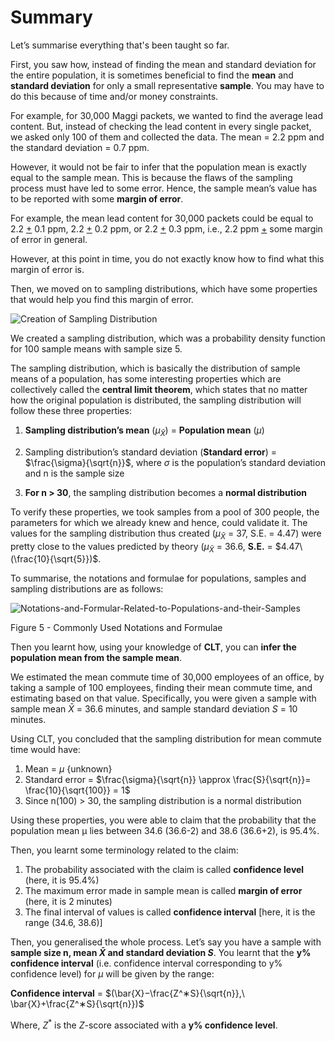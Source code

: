 # Summary

Let’s summarise everything that's been taught so far.

First, you saw how, instead of finding the mean and standard deviation for the entire population, it is sometimes beneficial to find the **mean** and **standard deviation** for only a small representative **sample**. You may have to do this because of time and/or money constraints.

For example, for 30,000 Maggi packets, we wanted to find the average lead content. But, instead of checking the lead content in every single packet, we asked only 100 of them and collected the data. The mean = 2.2 ppm and the standard deviation = 0.7 ppm.

However, it would not be fair to infer that the population mean is exactly equal to the sample mean. This is because the flaws of the sampling process must have led to some error. Hence, the sample mean’s value has to be reported with some **margin of error**.

For example, the mean lead content for 30,000 packets could be equal to 2.2 <u>+</u> 0.1 ppm, 2.2 <u>+</u> 0.2 ppm, or 2.2 <u>+</u> 0.3 ppm, i.e., 2.2 ppm <u>+</u> some margin of error in general.

However, at this point in time, you do not exactly know how to find what this margin of error is.

Then, we moved on to sampling distributions, which have some properties that would help you find this margin of error.

![Creation of Sampling Distribution](https://i.ibb.co/rfDxY2w/Creation-of-Sampling-Distribution.png)

We created a sampling distribution, which was a probability density function for 100 sample means with sample size 5.

The sampling distribution, which is basically the distribution of sample means of a population, has some interesting properties which are collectively called the **central limit theorem**, which states that no matter how the original population is distributed, the sampling distribution will follow these three properties:

1. **Sampling distribution’s mean** $(\mu_{\bar{X}})$ = **Population mean** $(\mu)$

2. Sampling distribution’s standard deviation (**Standard error**) = $\frac{\sigma}{\sqrt{n}}$, where $\sigma$ is the population’s standard deviation and n is the sample size

3. **For n > 30**, the sampling distribution becomes a **normal distribution**

To verify these properties, we took samples from a pool of 300 people, the parameters for which we already knew and hence, could validate it. The values for the sampling distribution thus created ($\mu_{\bar{X}}$ = 37, S.E. = 4.47) were pretty close to the values predicted by theory ($\mu_{\bar{X}}$ = 36.6, **S.E.** = $4.47\ (\frac{10}{\sqrt{5}})$.

To summarise, the notations and formulae for populations, samples and sampling distributions are as follows:

![Notations-and-Formular-Related-to-Populations-and-their-Samples](https://i.ibb.co/D9wqj3Y/Notations-and-Formular-Related-to-Populations-and-their-Samples.png)

Figure 5 - Commonly Used Notations and Formulae

Then you learnt how, using your knowledge of **CLT**, you can **infer the population mean from the sample mean**.

We estimated the mean commute time of 30,000 employees of an office, by taking a sample of 100 employees, finding their mean commute time, and estimating based on that value. Specifically, you were given a sample with sample mean $\bar{X}$ = 36.6 minutes, and sample standard deviation $S$ = 10 minutes.

Using CLT, you concluded that the sampling distribution for mean commute time would have:

1. Mean = $\mu$ {unknown}
2. Standard error = $\frac{\sigma}{\sqrt{n}} \approx \frac{S}{\sqrt{n}}= \frac{10}{\sqrt{100}} = 1$
3. Since n(100) > 30, the sampling distribution is a normal distribution

Using these properties, you were able to claim that the probability that the population mean μ lies between 34.6 (36.6-2) and 38.6 (36.6+2), is 95.4%.

Then, you learnt some terminology related to the claim:

1. The probability associated with the claim is called **confidence level** (here, it is 95.4%)
2. The maximum error made in sample mean is called **margin of error** (here, it is 2 minutes)
3. The final interval of values is called **confidence interval** [here, it is the range (34.6, 38.6)]

Then, you generalised the whole process. Let’s say you have a sample with **sample size n, mean $\bar{X}$ and standard deviation $S$**. You learnt that the **y% confidence interval** (i.e. confidence interval corresponding to y% confidence level) for $\mu$ will be given by the range:

**Confidence interval** = $(\bar{X}−\frac{Z^∗S}{\sqrt{n}},\ \bar{X}+\frac{Z^∗S}{\sqrt{n}})$

Where, $Z^*$ is the $Z$-score associated with a **y% confidence level**.
